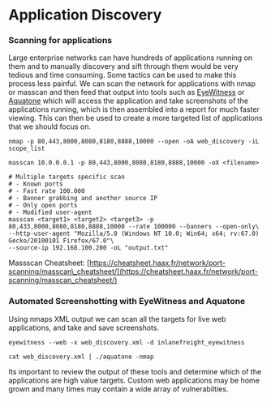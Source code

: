 # Application Discovery

### Scanning for applications

Large enterprise networks can have hundreds of applications running on them and to manually discovery and sift through them would be very tedious and time consuming. Some tactics can be used to make this process less painful. We can scan the network for applications with nmap or masscan and then feed that output into tools such as [EyeWitness](https://github.com/RedSiege/EyeWitness) or [Aquatone](https://github.com/michenriksen/aquatone) which will access the application and take screenshots of the applications running, which is then assembled into a report for much faster viewing. This can then be used to create a more targeted list of applications that we should focus on.&#x20;

```
nmap -p 80,443,8000,8080,8180,8888,10000 --open -oA web_discovery -iL scope_list

masscan 10.0.0.0.1 -p 80,443,8000,8080,8180,8888,10000 -oX <filename>

# Multiple targets specific scan
# - Known ports
# - Fast rate 100.000
# - Banner grabbing and another source IP
# - Only open ports
# - Modified user-agent
masscan <target1> <target2> <target3> -p 80,433,8000,8080,8180,8888,10000 --rate 100000 --banners --open-only\
--http-user-agent "Mozilla/5.0 (Windows NT 10.0; Win64; x64; rv:67.0) Gecko/20100101 Firefox/67.0"\
--source-ip 192.168.100.200 -oL "output.txt" 
```

Massscan Cheatsheet: [https://cheatsheet.haax.fr/network/port-scanning/masscan\_cheatsheet/](https://cheatsheet.haax.fr/network/port-scanning/masscan_cheatsheet/)

### Automated Screenshotting with EyeWitness and Aquatone

Using nmaps XML output we can scan all the targets for live web applications, and take and save screenshots.&#x20;

```
eyewitness --web -x web_discovery.xml -d inlanefreight_eyewitness

cat web_discovery.xml | ./aquatone -nmap

```

Its important to review the output of these tools and determine which of the applications are high value targets. Custom web applications may be home grown and many times may contain a wide array of vulnerabilties.&#x20;
